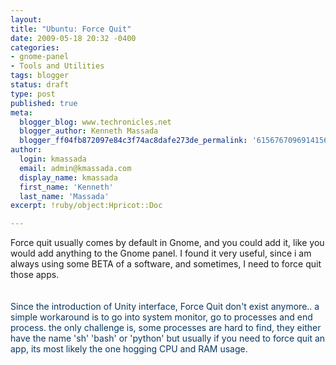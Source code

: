 ```yaml
---
layout:
title: "Ubuntu: Force Quit"
date: 2009-05-18 20:32 -0400
categories:
- gnome-panel
- Tools and Utilities
tags: blogger
status: draft
type: post
published: true
meta:
  blogger_blog: www.techronicles.net
  blogger_author: Kenneth Massada
  blogger_ff04fb872097e84c3f74ac8dafe273de_permalink: '615676709691415682'
author:
  login: kmassada
  email: admin@kmassada.com
  display_name: kmassada
  first_name: 'Kenneth'
  last_name: 'Massada'
excerpt: !ruby/object:Hpricot::Doc

---
```

<p>Force quit usually comes by default in Gnome, and you could add it, like you would add anything to the Gnome panel. I found it very useful, since i am always using some BETA of a software, and sometimes, I need to force quit those apps.<br /><span style="color:#073763;"><br /></span><br /><span style="color:#073763;">Since the introduction of Unity interface, Force Quit don't exist anymore.. a simple workaround is to go into system monitor, go to processes and end process. the only challenge is, some processes are hard to find, they either have the name 'sh' 'bash' or 'python' but usually if you need to force quit an app, its most likely the one hogging CPU and RAM usage. </span></p>
